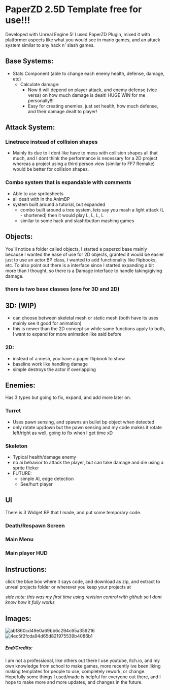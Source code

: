 # PaperZD 2.5D Template free for use!!!

Developed with Unreal Engine 5! I used PaperZD Plugin, mixed it with platformer aspects like what you would see in mario games, and an attack system similar to any hack n' slash games.

## Base Systems:
- Stats Component (able to change each enemy health, defense, damage, etc)
   - Calculate damage:
      - Now it will depend on player attack, and enemy defense (vice versa) on how much damage is dealt! HUGE WIN for me personally!!!
      - Easy for creating enemies, just set health, how much defense, and their damage dealt to player!

## Attack System:
### Linetrace instead of collision shapes
   - Mainly its due to I dont like have to mess with collision shapes all that much, and I dont think the performance is necessary for a 2D project whereas a project using a third person view (similar to FF7 Remake) would be better for collision shapes.
### Combo system that is expandable with comments
   - Able to use spritesheets
   - all dealt with in the AnimBP
   - system built around a tutorial, but expanded
       - combo built around a tree system, lets say you mash a light attack (L - shortened) then it would play L, L, L, L
       - similar to some hack and slash/button mashing games

## Objects:

You'll notice a folder called objects, I started a paperzd base mainly because I wanted the ease of use for 2D objects, granted it would be easier just to use an actor BP class, I wanted to add functionality like flipbooks, etc. To also point out there is a interface since I started expanding a bit more than I thought, so there is a Damage interface to handle taking/giving damage.

### there is two base classes (one for 3D and 2D)

## 3D: (WIP)
  - can choose between skeletal mesh or static mesh (both have its uses mainly see it good for animation)
  - this is newer than the 2D concept so while same functions apply to both, I want to expand for more animation like said before
 
### 2D:
   - instead of a mesh, you have a paper flipbook to show
   - baseline work like handling damage
   - simple destroys the actor if overlapping

## Enemies:

Has 3 types but going to fix, expand, and add more later on. 
 
### Turret
   - Uses pawn sensing, and spawns an bullet bp object when detected
   - only rotate up/down but the pawn sensing and my code makes it rotate left/right as well, going to fix when I get time xD
 
### Skeleton
   - Typical health/damage enemy
   - no ai behavior to attack the player, but can take damage and die using a sprite flicker
   - FUTURE:
        - simple AI, edge detection
        - See/hurt player

## UI

There is 3 Widget BP that I made, and put some temporary code. 

### Death/Respawn Screen
### Main Menu
### Main player HUD 

## Instructions:

click the blue box where it says code, and download as zip, and extract to unreal projects folder or wherever you keep your projects at

*side note: this was my first time using revision control with github so I dont know how it fully works*

## Images:

![abf860cd49e0a69bb6c294c65a359216](https://github.com/user-attachments/assets/4aee32ab-6400-403e-b8c7-ea4c424974fe)
![4ec5f2fcda94d65d821975539b4086b1](https://github.com/user-attachments/assets/a0eed4ed-6e23-41cb-9a3d-9870bef12766)


##### End/Credits:

I am not a professional, like others out there I use youtube, itch.io, and my own knowledge from school to make games, more recently ive been liking making templates for people to use, completely rework, or change. Hopefully some things I used/made is helpful for everyone out there, and I hope to make more and more updates, and changes in the future.

